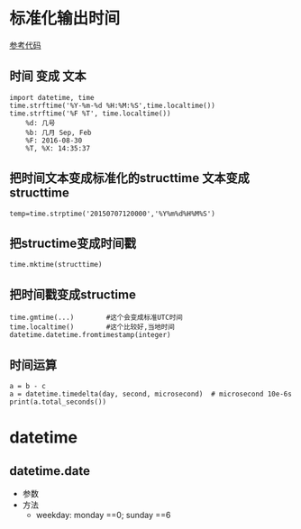 # 标准化输出时间
[参考代码](./script/time时间.py)

## 时间 变成 文本
    import datetime, time
    time.strftime('%Y-%m-%d %H:%M:%S',time.localtime())
    time.strftime('%F %T', time.localtime())
        %d: 几号
        %b: 几月 Sep, Feb
        %F: 2016-08-30
        %T, %X: 14:35:37
## 把时间文本变成标准化的structtime        文本变成 structtime
    temp=time.strptime('20150707120000','%Y%m%d%H%M%S')

## 把structime变成时间戳
    time.mktime(structtime)
## 把时间戳变成structime
    time.gmtime(...)        #这个会变成标准UTC时间
    time.localtime()        #这个比较好,当地时间
    datetime.datetime.fromtimestamp(integer)


## 时间运算
    a = b - c
    a = datetime.timedelta(day, second, microsecond)  # microsecond 10e-6s
    print(a.total_seconds())


# datetime

## datetime.date
* 参数
* 方法
    * weekday: monday ==0; sunday ==6
